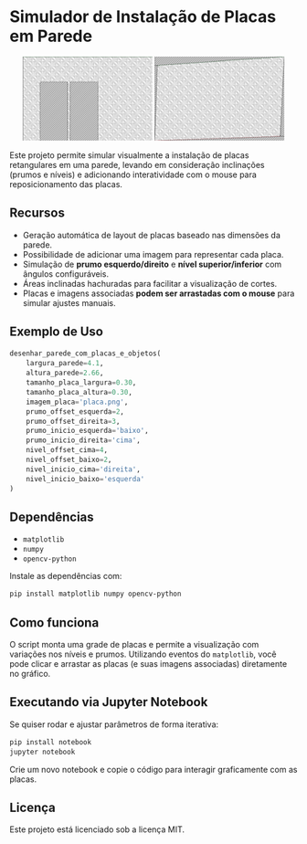 # Simulador de Instalação de Placas em Parede

<p align="center">
  <img src="img/exemplo_1.png" width="45%" alt="Exemplo 1">
  <img src="img/exemplo_2.png" width="45%" alt="Exemplo 2">
</p>

Este projeto permite simular visualmente a instalação de placas retangulares em uma parede, levando em consideração inclinações (prumos e níveis) e adicionando interatividade com o mouse para reposicionamento das placas.

## Recursos

* Geração automática de layout de placas baseado nas dimensões da parede.
* Possibilidade de adicionar uma imagem para representar cada placa.
* Simulação de **prumo esquerdo/direito** e **nível superior/inferior** com ângulos configuráveis.
* Áreas inclinadas hachuradas para facilitar a visualização de cortes.
* Placas e imagens associadas **podem ser arrastadas com o mouse** para simular ajustes manuais.

## Exemplo de Uso

```python
desenhar_parede_com_placas_e_objetos(
    largura_parede=4.1,
    altura_parede=2.66,
    tamanho_placa_largura=0.30,
    tamanho_placa_altura=0.30,
    imagem_placa='placa.png',
    prumo_offset_esquerda=2,
    prumo_offset_direita=3,
    prumo_inicio_esquerda='baixo',
    prumo_inicio_direita='cima',
    nivel_offset_cima=4,
    nivel_offset_baixo=2,
    nivel_inicio_cima='direita',
    nivel_inicio_baixo='esquerda'
)
```

## Dependências

* `matplotlib`
* `numpy`
* `opencv-python`

Instale as dependências com:

```bash
pip install matplotlib numpy opencv-python
```

## Como funciona

O script monta uma grade de placas e permite a visualização com variações nos níveis e prumos. Utilizando eventos do `matplotlib`, você pode clicar e arrastar as placas (e suas imagens associadas) diretamente no gráfico.

## Executando via Jupyter Notebook

Se quiser rodar e ajustar parâmetros de forma iterativa:

```bash
pip install notebook
jupyter notebook
```

Crie um novo notebook e copie o código para interagir graficamente com as placas.

## Licença

Este projeto está licenciado sob a licença MIT.
